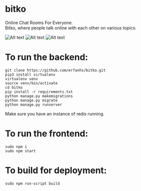 # bitko
Online Chat Rooms For Everyone.
<br />
Bitko, where people talk online with each other on various topics.

![Alt text](https://img.techpowerup.org/200720/chat.png "Chat Room")
![Alt text](https://img.techpowerup.org/200720/guest.png "Guest User")
![Alt text](https://img.techpowerup.org/200720/logged.png "Logged User")

# To run the backend:
```
git clone https://github.com/erfanhs/bitko.git
pip3 install virtualenv
virtualenv venv
source venv/bin/activate
cd bitko
pip install -r requirements.txt
python manage.py makemigrations
python manage.py migrate
python manage.py runserver
```
Make sure you have an instance of redis running.

# To run the frontend:
```
sudo npm i
sudo npm start
```

# To build for deployment:
```
sudo npm run-script build
```
